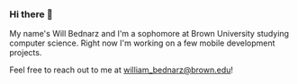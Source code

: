 ### Hi there 👋

My name's Will Bednarz and I'm a sophomore at Brown University studying computer science.
Right now I'm working on a few mobile development projects.

Feel free to reach out to me at william_bednarz@brown.edu!
<!--
**willbed34/willbed34** is a ✨ _special_ ✨ repository because its `README.md` (this file) appears on your GitHub profile.

Here are some ideas to get you started:

- 🔭 I’m currently working on ...
- 🌱 I’m currently learning ...
- 👯 I’m looking to collaborate on ...
- 🤔 I’m looking for help with ...
- 💬 Ask me about ...
- 📫 How to reach me: ...
- 😄 Pronouns: ...
- ⚡ Fun fact: ...
-->
